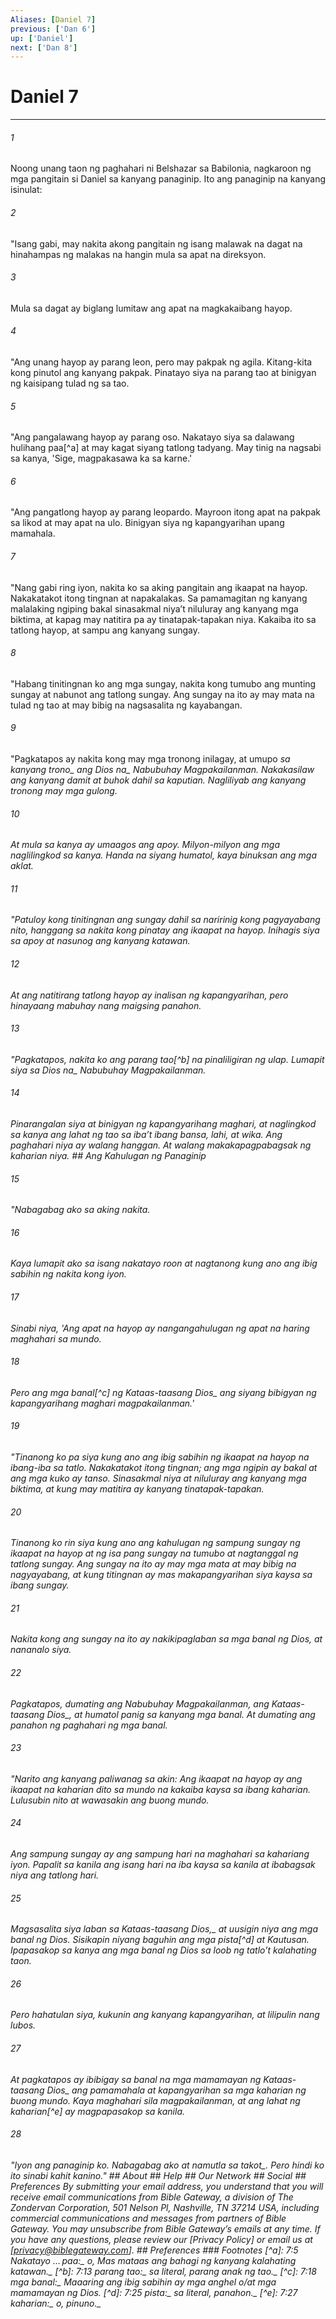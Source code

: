 ```yaml
---
Aliases: [Daniel 7]
previous: ['Dan 6']
up: ['Daniel']
next: ['Dan 8']
---
```

# Daniel 7

***






















###### 1 










Noong unang taon ng paghahari ni Belshazar sa Babilonia, nagkaroon ng mga pangitain si Daniel sa kanyang panaginip. Ito ang panaginip na kanyang isinulat: 





















###### 2 










"Isang gabi, may nakita akong pangitain ng isang malawak na dagat na hinahampas ng malakas na hangin mula sa apat na direksyon. 





















###### 3 










Mula sa dagat ay biglang lumitaw ang apat na magkakaibang hayop. 





















###### 4 










"Ang unang hayop ay parang leon, pero may pakpak ng agila. Kitang-kita kong pinutol ang kanyang pakpak. Pinatayo siya na parang tao at binigyan ng kaisipang tulad ng sa tao. 





















###### 5 










"Ang pangalawang hayop ay parang oso. Nakatayo siya sa dalawang hulihang paa[^a] at may kagat siyang tatlong tadyang. May tinig na nagsabi sa kanya, 'Sige, magpakasawa ka sa karne.' 





















###### 6 










"Ang pangatlong hayop ay parang leopardo. Mayroon itong apat na pakpak sa likod at may apat na ulo. Binigyan siya ng kapangyarihan upang mamahala. 





















###### 7 










"Nang gabi ring iyon, nakita ko sa aking pangitain ang ikaapat na hayop. Nakakatakot itong tingnan at napakalakas. Sa pamamagitan ng kanyang malalaking ngiping bakal sinasakmal niyaʼt niluluray ang kanyang mga biktima, at kapag may natitira pa ay tinatapak-tapakan niya. Kakaiba ito sa tatlong hayop, at sampu ang kanyang sungay. 





















###### 8 










"Habang tinitingnan ko ang mga sungay, nakita kong tumubo ang munting sungay at nabunot ang tatlong sungay. Ang sungay na ito ay may mata na tulad ng tao at may bibig na nagsasalita ng kayabangan. 





















###### 9 










"Pagkatapos ay nakita kong may mga tronong inilagay, at umupo <i class="trans-change">sa kanyang trono_ ang <i class="trans-change">Dios na_ Nabubuhay Magpakailanman. Nakakasilaw ang kanyang damit at buhok dahil sa kaputian. Nagliliyab ang kanyang tronong may mga gulong. 





















###### 10 










At mula sa kanya ay umaagos ang apoy. Milyon-milyon ang mga naglilingkod sa kanya. Handa na siyang humatol, kaya binuksan ang mga aklat. 





















###### 11 










"Patuloy kong tinitingnan ang sungay dahil sa naririnig kong pagyayabang nito, hanggang sa nakita kong pinatay ang ikaapat na hayop. Inihagis siya sa apoy at nasunog ang kanyang katawan. 





















###### 12 










At ang natitirang tatlong hayop ay inalisan ng kapangyarihan, pero hinayaang mabuhay nang maigsing panahon. 





















###### 13 










"Pagkatapos, nakita ko ang parang tao[^b] na pinaliligiran ng ulap. Lumapit siya sa <i class="trans-change">Dios na_ Nabubuhay Magpakailanman. 





















###### 14 










Pinarangalan siya at binigyan ng kapangyarihang maghari, at naglingkod sa kanya ang lahat ng tao sa ibaʼt ibang bansa, lahi, at wika. Ang paghahari niya ay walang hanggan. At walang makakapagpabagsak ng kaharian niya. ## Ang Kahulugan ng Panaginip 





















###### 15 










"Nabagabag ako sa aking nakita. 





















###### 16 










Kaya lumapit ako sa isang nakatayo roon at nagtanong kung ano ang ibig sabihin ng nakita kong iyon. 





















###### 17 










Sinabi niya, 'Ang apat na hayop ay nangangahulugan ng apat na haring maghahari sa mundo. 





















###### 18 










Pero ang mga banal[^c] ng Kataas-taasang <i class="trans-change">Dios_ ang siyang bibigyan ng kapangyarihang maghari magpakailanman.' 





















###### 19 










"Tinanong ko pa siya kung ano ang ibig sabihin ng ikaapat na hayop na ibang-iba sa tatlo. Nakakatakot itong tingnan; ang mga ngipin ay bakal at ang mga kuko ay tanso. Sinasakmal niya at niluluray ang kanyang mga biktima, at kung may matitira ay kanyang tinatapak-tapakan. 





















###### 20 










Tinanong ko rin siya kung ano ang kahulugan ng sampung sungay ng ikaapat na hayop at ng isa pang sungay na tumubo at nagtanggal ng tatlong sungay. Ang sungay na ito ay may mga mata at may bibig na nagyayabang, at kung titingnan ay mas makapangyarihan siya kaysa sa ibang sungay. 





















###### 21 










Nakita kong ang sungay na ito ay nakikipaglaban sa mga banal ng Dios, at nananalo siya. 





















###### 22 










Pagkatapos, dumating ang Nabubuhay Magpakailanman, ang Kataas-taasang <i class="trans-change">Dios_, at humatol panig sa kanyang mga banal. At dumating ang panahon ng paghahari ng mga banal. 





















###### 23 










"Narito ang kanyang paliwanag sa akin: Ang ikaapat na hayop ay ang ikaapat na kaharian dito sa mundo na kakaiba kaysa sa ibang kaharian. Lulusubin nito at wawasakin ang buong mundo. 





















###### 24 










Ang sampung sungay ay ang sampung hari na maghahari sa kahariang iyon. Papalit sa kanila ang isang hari na iba kaysa sa kanila at ibabagsak niya ang tatlong hari. 





















###### 25 










Magsasalita siya laban sa Kataas-taasang <i class="trans-change">Dios,_ at uusigin niya ang mga banal ng Dios. Sisikapin niyang baguhin ang mga pista[^d] at Kautusan. Ipapasakop sa kanya ang mga banal ng Dios sa loob ng tatloʼt kalahating taon. 





















###### 26 










Pero hahatulan siya, kukunin ang kanyang kapangyarihan, at lilipulin nang lubos. 





















###### 27 










At pagkatapos ay ibibigay sa banal na mga mamamayan ng Kataas-taasang <i class="trans-change">Dios_ ang pamamahala at kapangyarihan sa mga kaharian ng buong mundo. Kaya maghahari sila magpakailanman, at ang lahat ng kaharian[^e] ay magpapasakop sa kanila. 





















###### 28 










"Iyon ang panaginip ko. Nabagabag ako at namutla <i class="trans-change">sa takot_. Pero hindi ko ito sinabi kahit kanino." ## About ## Help ## Our Network ## Social ## Preferences By submitting your email address, you understand that you will receive email communications from Bible Gateway, a division of The Zondervan Corporation, 501 Nelson Pl, Nashville, TN 37214 USA, including commercial communications and messages from partners of Bible Gateway. You may unsubscribe from Bible Gateway&rsquo;s emails at any time. If you have any questions, please review our [Privacy Policy] or email us at [privacy@biblegateway.com]. ## Preferences ### Footnotes [^a]: 7:5 _Nakatayo … paa_<i class="alternate">:_ o, <i class="alternate">Mas mataas ang bahagi ng kanyang kalahating katawan._ [^b]: 7:13 _parang tao_<i class="alternate">:_ sa literal, <i class="alternate">parang anak ng tao._ [^c]: 7:18 _mga banal_<i class="alternate">:_ Maaaring ang ibig sabihin ay mga anghel o/at mga mamamayan ng Dios. [^d]: 7:25 _pista_<i class="alternate">:_ sa literal, <i class="alternate">panahon._ [^e]: 7:27 _kaharian_<i class="alternate">:_ o, <i class="alternate">pinuno._
